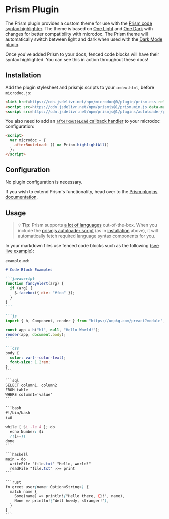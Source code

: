 # Prism Plugin

The Prism plugin provides a custom theme for use with the [Prism code syntax highlighter](https://github.com/PrismJS/prism). The theme is based on [One Light](https://github.com/PrismJS/prism-themes/blob/master/themes/prism-one-light.css) and [One Dark](https://github.com/PrismJS/prism-themes/blob/master/themes/prism-one-dark.css) with changes for better compatibility with microdoc. The Prism theme will automatically switch between light and dark when used with the [Dark Mode plugin](plugins/dark-mode.md).

Once you've added Prism to your docs, fenced code blocks will have their syntax highlighted. You can see this in action throughout these docs!

## Installation

Add the plugin stylesheet and prismjs scripts to your `index.html`, before `microdoc.js`:

```html
<link href=https://cdn.jsdelivr.net/npm/microdoc@0/plugin/prism.css rel=stylesheet>
<script src=https://cdn.jsdelivr.net/npm/prismjs@1/prism.min.js data-manual defer></script>
<script src=https://cdn.jsdelivr.net/npm/prismjs@1/plugins/autoloader/prism-autoloader.min.js defer></script>
```

You also need to add an [`afterRouteLoad` callback handler](configuration.md#afterrouteload) to your microdoc configuration:

```html
<script>
  var microdoc = {
    afterRouteLoad: () => Prism.highlightAll()
  };
</script>
```

## Configuration

No plugin configuration is necessary.

If you wish to extend Prism's functionality, head over to the [Prism plugins documentation](https://prismjs.com/#plugins).

## Usage

> 💡 **Tip:** Prism supports [a lot of languages](https://github.com/PrismJS/prism/tree/master/components) out-of-the-box. When you include the [prismjs autoloader script](https://prismjs.com/plugins/autoloader/) (as in [installation](installation) above), it will automatically fetch required language syntax components for you.

In your markdown files use fenced code blocks such as the following ([see live example](https://microdoc.js.org/examples/plugin-prism1.html)):

`example.md`:

````md
# Code Block Examples

```javascript
function fancyAlert(arg) {
  if (arg) {
    $.facebox({ div: "#foo" });
  }
}
```

```js
import { h, Component, render } from "https://unpkg.com/preact?module";

const app = h("h1", null, "Hello World!");
render(app, document.body);
```

```css
body {
  color: var(--color-text);
  font-size: 1.2rem;
}
```

```sql
SELECT column1, column2
FROM table
WHERE column1='value'
```

```bash
#!/bin/bash
i=0

while [ $i -le 4 ]; do
  echo Number: $i
  ((i++))
done
```

```haskell
main = do
  writeFile "file.txt" "Hello, world!"
  readFile "file.txt" >>= print
```

```rust
fn greet_user(name: Option<String>) {
  match name {
    Some(name) => println!("Hello there, {}!", name),
    None => println!("Well howdy, stranger!"),
  }
}
```
````
